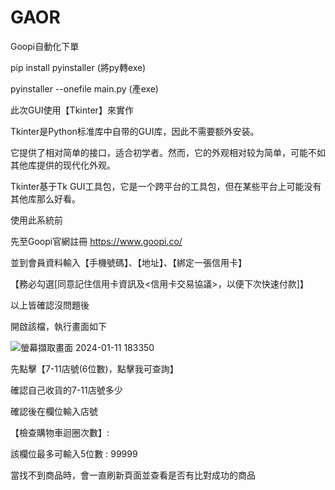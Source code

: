 # GAOR
Goopi自動化下單

pip install pyinstaller (將py轉exe)

pyinstaller --onefile main.py  (產exe)

此次GUI使用【Tkinter】來實作

Tkinter是Python标准库中自带的GUI库，因此不需要额外安装。

它提供了相对简单的接口，适合初学者。然而，它的外观相对较为简单，可能不如其他库提供的现代化外观。

Tkinter基于Tk GUI工具包，它是一个跨平台的工具包，但在某些平台上可能没有其他库那么好看。

使用此系統前

先至Goopi官網註冊
https://www.goopi.co/

並到會員資料輸入【手機號碼】、【地址】、【綁定一張信用卡】

【務必勾選[同意記住信用卡資訊及<信用卡交易協議>，以便下次快速付款]】

以上皆確認沒問題後

開啟該檔，執行畫面如下


![螢幕擷取畫面 2024-01-11 183350](https://github.com/mvmii/GAOR/assets/95043011/5e0f22f5-f7be-4bbd-8e35-cd3628165177)


先點擊【7-11店號(6位數)，點擊我可查詢】

確認自己收貨的7-11店號多少

確認後在欄位輸入店號

【檢查購物車迴圈次數】:

該欄位最多可輸入5位數 : 99999

當找不到商品時，會一直刷新頁面並查看是否有比對成功的商品
